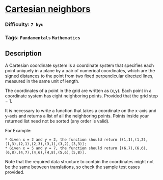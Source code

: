 # [Cartesian neighbors](https://www.codewars.com/kata/58989a079c70093f3e00008d)

### Difficulty: `7 kyu`

### Tags: `Fundamentals` `Mathematics`

## Description

A Cartesian coordinate system is a coordinate system that specifies each point uniquely in a plane by a pair of numerical coordinates, which are the signed distances to the point from two fixed perpendicular directed lines, measured in the same unit of length.

The сoordinates of a point in the grid are written as (x,y). Each point in a coordinate system has eight neighboring points. Provided that the grid step = 1.

It is necessary to write a function that takes a coordinate on the x-axis and y-axis and returns a list of all the neighboring points. Points inside your returned list need not be sorted (any order is valid).

For Example:

``` 
* Given x = 2 and y = 2, the function should return [(1,1),(1,2),(1,3),(2,1),(2,3),(3,1),(3,2),(3,3)];
* Given x = 5 and y = 7, the function should return [(6,7),(6,6),(6,8),(4,7),(4,6),(4,8),(5,6),(5,8)].
```

Note that the required data structure to contain the coordinates might not be the same between translations, so check the sample test cases provided.